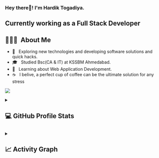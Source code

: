 <h3> Hey there👋! I'm Hardik Togadiya.</h3>
<h2> Currently working as a Full Stack Developer</h2>

## 👨🏻‍💻 &nbsp;About Me 

- 🤔 &nbsp; Exploring new technologies and developing software solutions and quick hacks.
- 🎓 &nbsp; Studied Bsc(CA & IT) at KSSBM Ahmedabad.
- 💼 &nbsp; Learning about Web Application Development.
- ☕ &nbsp; I belive, a perfect cup of coffee can be the ultimate solution for any stress

![](https://komarev.com/ghpvc/?username=togadiya123&color=green)

<details> 
  <summary><h2> 💻 GitHub Profile Stats<h2></summary>
  <div>
      <br/>
        <p align="center">
          <a href="https://github.com/togadiya123/">
          <img src="https://github-readme-stats.vercel.app/api/top-langs/?username=togadiya123&langs_count=6&theme=gruvbox&layout=compact&hide_border=true" alt="1999AZZAR :: Top Langs" /></a>
        </p>
        <p align="center">
          <a href="https://github.com/togadiya123/">
          <img width="49.5%" src="https://github-readme-stats.vercel.app/api?username=togadiya123&show_icons=true&theme=gruvbox&hide_border=true" />
          <img width="49.5%" src="https://github-readme-streak-stats.herokuapp.com/?user=togadiya123&theme=gruvbox&hide_border=true" />
          </a>
       </p>
  </div>    
</details>

<details>
  <summary><h2> 📈 Activity Graph </h2></summary>
  <br/>
<a href="https://github.com/togadiya123/github-readme-activity-graph"><img alt="togadiya's Activity Graph" src="https://activity-graph.herokuapp.com/graph/?username=togadiya123&bg_color=000&color=fff&line=00E676&point=fff&hide_border=true" /></a>
</details>
